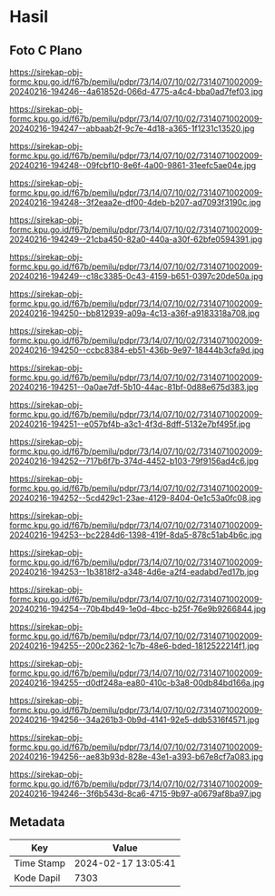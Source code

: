 # Hasil

## Foto C Plano

https://sirekap-obj-formc.kpu.go.id/f67b/pemilu/pdpr/73/14/07/10/02/7314071002009-20240216-194246--4a61852d-066d-4775-a4c4-bba0ad7fef03.jpg

https://sirekap-obj-formc.kpu.go.id/f67b/pemilu/pdpr/73/14/07/10/02/7314071002009-20240216-194247--abbaab2f-9c7e-4d18-a365-1f1231c13520.jpg

https://sirekap-obj-formc.kpu.go.id/f67b/pemilu/pdpr/73/14/07/10/02/7314071002009-20240216-194248--09fcbf10-8e6f-4a00-9861-31eefc5ae04e.jpg

https://sirekap-obj-formc.kpu.go.id/f67b/pemilu/pdpr/73/14/07/10/02/7314071002009-20240216-194248--3f2eaa2e-df00-4deb-b207-ad7093f3190c.jpg

https://sirekap-obj-formc.kpu.go.id/f67b/pemilu/pdpr/73/14/07/10/02/7314071002009-20240216-194249--21cba450-82a0-440a-a30f-62bfe0594391.jpg

https://sirekap-obj-formc.kpu.go.id/f67b/pemilu/pdpr/73/14/07/10/02/7314071002009-20240216-194249--c18c3385-0c43-4159-b651-0397c20de50a.jpg

https://sirekap-obj-formc.kpu.go.id/f67b/pemilu/pdpr/73/14/07/10/02/7314071002009-20240216-194250--bb812939-a09a-4c13-a36f-a9183318a708.jpg

https://sirekap-obj-formc.kpu.go.id/f67b/pemilu/pdpr/73/14/07/10/02/7314071002009-20240216-194250--ccbc8384-eb51-436b-9e97-18444b3cfa9d.jpg

https://sirekap-obj-formc.kpu.go.id/f67b/pemilu/pdpr/73/14/07/10/02/7314071002009-20240216-194251--0a0ae7df-5b10-44ac-81bf-0d88e675d383.jpg

https://sirekap-obj-formc.kpu.go.id/f67b/pemilu/pdpr/73/14/07/10/02/7314071002009-20240216-194251--e057bf4b-a3c1-4f3d-8dff-5132e7bf495f.jpg

https://sirekap-obj-formc.kpu.go.id/f67b/pemilu/pdpr/73/14/07/10/02/7314071002009-20240216-194252--717b6f7b-374d-4452-b103-79f9156ad4c6.jpg

https://sirekap-obj-formc.kpu.go.id/f67b/pemilu/pdpr/73/14/07/10/02/7314071002009-20240216-194252--5cd429c1-23ae-4129-8404-0e1c53a0fc08.jpg

https://sirekap-obj-formc.kpu.go.id/f67b/pemilu/pdpr/73/14/07/10/02/7314071002009-20240216-194253--bc2284d6-1398-419f-8da5-878c51ab4b6c.jpg

https://sirekap-obj-formc.kpu.go.id/f67b/pemilu/pdpr/73/14/07/10/02/7314071002009-20240216-194253--1b3818f2-a348-4d6e-a2f4-eadabd7ed17b.jpg

https://sirekap-obj-formc.kpu.go.id/f67b/pemilu/pdpr/73/14/07/10/02/7314071002009-20240216-194254--70b4bd49-1e0d-4bcc-b25f-76e9b9266844.jpg

https://sirekap-obj-formc.kpu.go.id/f67b/pemilu/pdpr/73/14/07/10/02/7314071002009-20240216-194255--200c2362-1c7b-48e6-bded-1812522214f1.jpg

https://sirekap-obj-formc.kpu.go.id/f67b/pemilu/pdpr/73/14/07/10/02/7314071002009-20240216-194255--d0df248a-ea80-410c-b3a8-00db84bd166a.jpg

https://sirekap-obj-formc.kpu.go.id/f67b/pemilu/pdpr/73/14/07/10/02/7314071002009-20240216-194256--34a261b3-0b9d-4141-92e5-ddb5316f4571.jpg

https://sirekap-obj-formc.kpu.go.id/f67b/pemilu/pdpr/73/14/07/10/02/7314071002009-20240216-194256--ae83b93d-828e-43e1-a393-b67e8cf7a083.jpg

https://sirekap-obj-formc.kpu.go.id/f67b/pemilu/pdpr/73/14/07/10/02/7314071002009-20240216-194246--3f6b543d-8ca6-4715-9b97-a0679af8ba97.jpg


## Metadata

| Key        | Value               |
| ---------- | ------------------- |
| Time Stamp | 2024-02-17 13:05:41 |
| Kode Dapil | 7303                |



